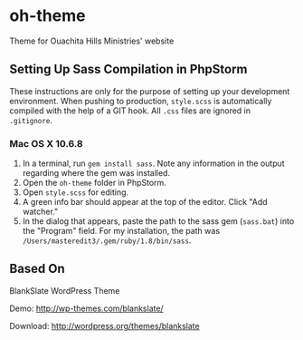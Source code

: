 # oh-theme
Theme for Ouachita Hills Ministries' website

## Setting Up Sass Compilation in PhpStorm

These instructions are only for the purpose of setting up your development environment. When pushing to production, 
`style.scss` is automatically compiled with the help of a GIT hook. All `.css` files are ignored in `.gitignore`.

### Mac OS X 10.6.8

1. In a terminal, run `gem install sass`. Note any information in the output regarding where the gem was installed.
2. Open the `oh-theme` folder in PhpStorm.
3. Open `style.scss` for editing.
4. A green info bar should appear at the top of the editor. Click "Add watcher."
5. In the dialog that appears, paste the path to the sass gem (`sass.bat`) into the "Program" field. For my 
installation, the path was `/Users/masteredit3/.gem/ruby/1.8/bin/sass`.

## Based On
BlankSlate WordPress Theme

Demo: http://wp-themes.com/blankslate/

Download: http://wordpress.org/themes/blankslate
